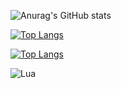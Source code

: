 ![Anurag's GitHub stats](https://github-readme-stats.vercel.app/api?username=ArielZ123&show_icons=true&theme=merko)

[![Top Langs](https://github-readme-stats.vercel.app/api/top-langs/?username=ArielZ123&langs_count=8)](https://github.com/anuraghazra/github-readme-stats)


[![Top Langs](https://github-readme-stats.vercel.app/api/top-langs/?username=ArielZ123&layout=compact)](https://github.com/anuraghazra/github-readme-stats)

![Lua](https://img.shields.io/badge/lua-%232C2D72.svg?style=for-the-badge&logo=lua&logoColor=white)
